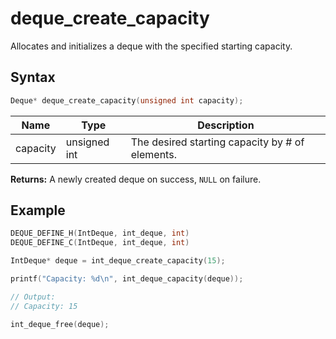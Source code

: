 # deque_create_capacity

Allocates and initializes a deque with the specified starting capacity.

## Syntax

```c
Deque* deque_create_capacity(unsigned int capacity);
```

| Name | Type | Description |
| --- | --- | --- |
| capacity | unsigned int | The desired starting capacity by # of elements. |

**Returns:** A newly created deque on success, `NULL` on failure.

## Example

```c
DEQUE_DEFINE_H(IntDeque, int_deque, int)
DEQUE_DEFINE_C(IntDeque, int_deque, int)

IntDeque* deque = int_deque_create_capacity(15);

printf("Capacity: %d\n", int_deque_capacity(deque));

// Output:
// Capacity: 15

int_deque_free(deque);
```